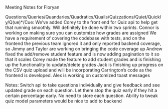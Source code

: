 Meeting Notes for Floryan

Questions/Queries/Quandaries/Quadratics/Quails/Quizzations/Quiet/Quickly/Q(ue)*/Cue:
We’ve added Corey to the front end for Quiz api to help get that running smoothly. Will definitely be done within two sprints. 
Connor is working on making sure you can customize how grades are assigned
We have a requirement of covering the codebase with tests, and on the frontend the previous team ignored it and only reported backend coverage, so Jimmy and Taylor are working on bringing the code coverage up
Andrew fixed the add/remove student feature and is now adding pagination to it so that it scales
Corey made the feature to add student grades and is finishing up the functionality to update/delete grades
Jack is finishing up progress on the CSV quiz upload and will be incorporating Carrington’s code as the frontend is developed.
Alex is working on customized toast messages

Notes:
Switch api to take questions individually and give feedback and see updated grade on each question. Let them stop the quiz early if they hit a certain percentage early. No need to store each question.
Ability to tweak quiz model parameters would be nice to add to backend
